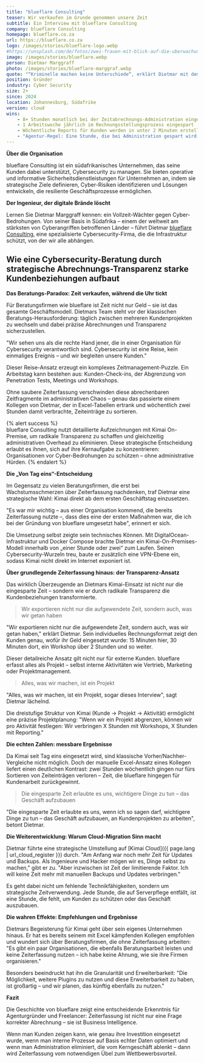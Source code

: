 ```yaml
---
title: "blueflare Consulting"
teaser: Wir verkaufen im Grunde genommen unsere Zeit
subtitle: Ein Interview mit blueflare Consulting
company: blueflare Consulting
homepage: blueflare.co.za
url: https://blueflare.co.za
logo: /images/stories/blueflare-logo.webp
#https://unsplash.com/de/fotos/zwei-frauen-mit-blick-auf-die-uberwachungskamera-oben-auf-der-struktur-montiert-fPxOowbR6ls
image: /images/stories/blueflare.webp
person: Dietmar Marggraff
photo: /images/stories/blueflare-marggraf.webp
quote: "“Kriminelle machen keine Unterschiede“, erklärt Dietmar mit dem nüchternen Tonfall von jemandem, der digitales Chaos hautnah erlebt hat. “Hier in Südafrika sind wir täglich Zielscheibe. Wer auch immer unsere Hilfe braucht – wir sind bereit zu unterstützen.“"
position: Gründer
industry: Cyber Security
size: 2+
since: 2024
location: Johannesburg, Südafrike
version: cloud
wins:
    - 8+ Stunden monatlich bei der Zeitabrechnungs-Administration eingespart
    - 1 Arbeitswoche jährlich im Rechnungsstellungsprozess eingespart
    - Wöchentliche Reports für Kunden werden in unter 2 Minuten erstellt und versendet
    - "Agentur-Regel: Eine Stunde, die bei Administration gespart wird, ist eine Stunde, die in Beratung investiert werden kann"
---
```


**Über die Organisation**

blueflare Consulting ist ein südafrikanisches Unternehmen, das seine Kunden dabei unterstützt, Cybersecurity zu managen. 
Sie bieten operative und informative Sicherheitsdienstleistungen für Unternehmen an, indem sie strategische Ziele definieren, Cyber-Risiken identifizieren und Lösungen entwickeln, die resiliente Geschäftsprozesse ermöglichen.

**Der Ingenieur, der digitale Brände löscht**

Lernen Sie Dietmar Marggraff kennen: ein Vollzeit-Wächter gegen Cyber-Bedrohungen. 
Von seiner Basis in Südafrika – einem der weltweit am stärksten von Cyberangriffen betroffenen Länder – führt Dietmar [blueflare Consulting](https://blueflare.co.za/), eine spezialisierte Cybersecurity-Firma, die die Infrastruktur schützt, von der wir alle abhängen.

<!-- PARTS -->

## Wie eine Cybersecurity-Beratung durch strategische Abrechnungs-Transparenz starke Kundenbeziehungen aufbaut

**Das Beratungs-Paradox: Zeit verkaufen, während die Uhr tickt**

Für Beratungsfirmen wie blueflare ist Zeit nicht nur Geld – sie ist das gesamte Geschäftsmodell. 
Dietmars Team steht vor der klassischen Beratungs-Herausforderung: täglich zwischen mehreren Kundenprojekten zu wechseln und dabei präzise Abrechnungen und Transparenz sicherzustellen.

"Wir sehen uns als die rechte Hand jener, die in einer Organisation für Cybersecurity verantwortlich sind. Cybersecurity ist eine Reise, kein einmaliges Ereignis – und wir begleiten unsere Kunden."

Dieser Reise-Ansatz erzeugt ein komplexes Zeitmanagement-Puzzle. Ein Arbeitstag kann bestehen aus: Kunden-Check-ins, der Abgrenzung von Penetration Tests, Meetings und Workshops.

Ohne saubere Zeiterfassung verschwinden diese abrechenbaren Zeitfragmente im administrativen Chaos – genau das passierte einem Kollegen von Dietmar, der in Excel-Tabellen ertrank und wöchentlich zwei Stunden damit verbrachte, Zeiteinträge zu sortieren.

{% alert success %}  
blueflare Consulting nutzt detaillierte Aufzeichnungen mit Kimai On-Premise, um radikale Transparenz zu schaffen und gleichzeitig administrativen Overhead zu eliminieren. 
Diese strategische Entscheidung erlaubt es ihnen, sich auf ihre Kernaufgabe zu konzentrieren: Organisationen vor Cyber-Bedrohungen zu schützen – ohne administrative Hürden.
{% endalert %}

**Die „Von Tag eins“-Entscheidung**

Im Gegensatz zu vielen Beratungsfirmen, die erst bei Wachstumsschmerzen über Zeiterfassung nachdenken, traf Dietmar eine strategische Wahl: Kimai direkt ab dem ersten Geschäftstag einzusetzen.

"Es war mir wichtig – aus einer Organisation kommend, die bereits Zeiterfassung nutzte –, dass dies eine der ersten Maßnahmen war, die ich bei der Gründung von blueflare umgesetzt habe", erinnert er sich.

Die Umsetzung selbst zeigte sein technisches Können. Mit DigitalOcean-Infrastruktur und Docker Compose brachte Dietmar ein Kimai-On-Premises-Modell innerhalb von „einer Stunde oder zwei“ zum Laufen. 
Seinen Cybersecurity-Wurzeln treu, baute er zusätzlich eine VPN-Ebene ein, sodass Kimai nicht direkt im Internet exponiert ist.

**Über grundlegende Zeiterfassung hinaus: der Transparenz-Ansatz**

Das wirklich Überzeugende an Dietmars Kimai-Einsatz ist nicht nur die eingesparte Zeit – sondern wie er durch radikale Transparenz die Kundenbeziehungen transformierte.

> Wir exportieren nicht nur die aufgewendete Zeit, sondern auch, was wir getan haben

"Wir exportieren nicht nur die aufgewendete Zeit, sondern auch, was wir getan haben," erklärt Dietmar. 
Sein individuelles Rechnungsformat zeigt den Kunden genau, wofür ihr Geld eingesetzt wurde: 15 Minuten hier, 30 Minuten dort, ein Workshop über 2 Stunden und so weiter.

Dieser detailreiche Ansatz gilt nicht nur für externe Kunden. blueflare erfasst alles als Projekt – selbst interne Aktivitäten wie Vertrieb, Marketing oder Projektmanagement. 

> Alles, was wir machen, ist ein Projekt

"Alles, was wir machen, ist ein Projekt, sogar dieses Interview", sagt Dietmar lächelnd.

Die dreistufige Struktur von Kimai (Kunde → Projekt → Aktivität) ermöglicht eine präzise Projektplanung: 
"Wenn wir ein Projekt abgrenzen, können wir pro Aktivität festlegen: Wir verbringen X Stunden mit Workshops, X Stunden mit Reporting."

**Die echten Zahlen: messbare Ergebnisse**

Da Kimai seit Tag eins eingesetzt wird, sind klassische Vorher/Nachher-Vergleiche nicht möglich. 
Doch der manuelle Excel-Ansatz eines Kollegen liefert einen deutlichen Kontrast: zwei Stunden wöchentlich gingen nur fürs Sortieren von Zeiteinträgen verloren – Zeit, die blueflare hingegen für Kundenarbeit zurückgewinnt.

> Die eingesparte Zeit erlaubte es uns, wichtigere Dinge zu tun – das Geschäft aufzubauen

"Die eingesparte Zeit erlaubte es uns, wenn ich so sagen darf, wichtigere Dinge zu tun – das Geschäft aufzubauen, an Kundenprojekten zu arbeiten", betont Dietmar.

**Die Weiterentwicklung: Warum Cloud-Migration Sinn macht**

Dietmar führte eine strategische Umstellung auf [Kimai Cloud]({{ page.lang | url_cloud_register }}) durch.
"Am Anfang war noch mehr Zeit für Updates und Backups. Als Ingenieure und Hacker mögen wir es, Dinge selbst zu machen," gibt er zu. 
"Aber inzwischen ist Zeit der limitierende Faktor. Ich will keine Zeit mehr mit manuellen Backups und Updates verbringen."

Es geht dabei nicht um fehlende Technikfähigkeiten, sondern um strategische Zeitverwendung. 
Jede Stunde, die auf Serverpflege entfällt, ist eine Stunde, die fehlt, um Kunden zu schützen oder das Geschäft auszubauen.

**Die wahren Effekte: Empfehlungen und Ergebnisse**

Dietmars Begeisterung für Kimai geht über sein eigenes Unternehmen hinaus. Er hat es bereits seinem mit Excel kämpfenden Kollegen empfohlen und wundert sich über Beratungsfirmen, die ohne Zeiterfassung arbeiten: 
"Es gibt ein paar Organisationen, die ebenfalls Beratungsarbeit leisten und keine Zeiterfassung nutzen – ich habe keine Ahnung, wie sie ihre Firmen organisieren."

Besonders beeindruckt hat ihn die Granularität und Erweiterbarkeit: "Die Möglichkeit, weitere Plugins zu nutzen und diese Erweiterbarkeit zu haben, ist großartig – und wir planen, das künftig ebenfalls zu nutzen."

**Fazit**

Die Geschichte von blueflare zeigt eine entscheidende Erkenntnis für Agenturgründer und Freelancer: Zeiterfassung ist nicht nur eine Frage korrekter Abrechnung – sie ist Business Intelligence.

Wenn man Kunden zeigen kann, wie genau ihre Investition eingesetzt wurde, wenn man interne Prozesse auf Basis echter Daten optimiert und wenn man Administration eliminiert, 
die vom Kerngeschäft ablenkt – dann wird Zeiterfassung vom notwendigen Übel zum Wettbewerbsvorteil.
